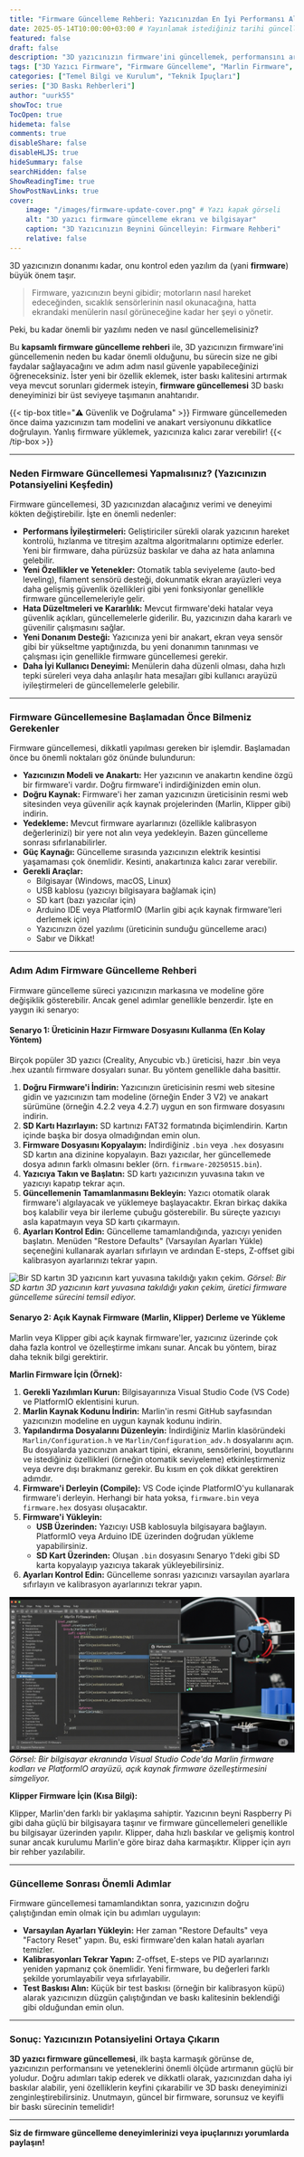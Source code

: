 ```yaml
---
title: "Firmware Güncelleme Rehberi: Yazıcınızdan En İyi Performansı Alın ve Yeni Özellikleri Keşfedin"
date: 2025-05-14T10:00:00+03:00 # Yayınlamak istediğiniz tarihi güncelleyebilirsiniz
featured: false
draft: false
description: "3D yazıcınızın firmware'ini güncellemek, performansını artırmak, yeni özellikler eklemek ve sorunları gidermek için adım adım kapsamlı rehber. Marlin, Klipper gibi popüler firmware'ler ve güncelleme ipuçları."
tags: ["3D Yazıcı Firmware", "Firmware Güncelleme", "Marlin Firmware", "Klipper Firmware", "3D Yazıcı Performansı", "Yeni Özellikler", "Sorun Giderme", "3D Yazıcı Yazılımı"]
categories: ["Temel Bilgi ve Kurulum", "Teknik İpuçları"]
series: ["3D Baskı Rehberleri"]
author: "uurk55"
showToc: true
TocOpen: true
hidemeta: false
comments: true
disableShare: false
disableHLJS: true
hideSummary: false
searchHidden: false
ShowReadingTime: true
ShowPostNavLinks: true
cover:
    image: "/images/firmware-update-cover.png" # Yazı kapak görseli
    alt: "3D yazıcı firmware güncelleme ekranı ve bilgisayar"
    caption: "3D Yazıcınızın Beynini Güncelleyin: Firmware Rehberi"
    relative: false
---
```


3D yazıcınızın donanımı kadar, onu kontrol eden yazılım da (yani **firmware**) büyük önem taşır.

> Firmware, yazıcınızın beyni gibidir; motorların nasıl hareket edeceğinden, sıcaklık sensörlerinin nasıl okunacağına, hatta ekrandaki menülerin nasıl görüneceğine kadar her şeyi o yönetir.

Peki, bu kadar önemli bir yazılımı neden ve nasıl güncellemelisiniz?

Bu **kapsamlı firmware güncelleme rehberi** ile, 3D yazıcınızın firmware'ini güncellemenin neden bu kadar önemli olduğunu, bu sürecin size ne gibi faydalar sağlayacağını ve adım adım nasıl güvenle yapabileceğinizi öğreneceksiniz. İster yeni bir özellik eklemek, ister baskı kalitesini artırmak veya mevcut sorunları gidermek isteyin, **firmware güncellemesi** 3D baskı deneyiminizi bir üst seviyeye taşımanın anahtarıdır.

{{< tip-box title="⚠️ Güvenlik ve Doğrulama" >}}
Firmware güncellemeden önce daima yazıcınızın tam modelini ve anakart versiyonunu dikkatlice doğrulayın. Yanlış firmware yüklemek, yazıcınıza kalıcı zarar verebilir!
{{< /tip-box >}}

---

### **Neden Firmware Güncellemesi Yapmalısınız? (Yazıcınızın Potansiyelini Keşfedin)**

Firmware güncellemesi, 3D yazıcınızdan alacağınız verimi ve deneyimi kökten değiştirebilir. İşte en önemli nedenler:

* **Performans İyileştirmeleri:** Geliştiriciler sürekli olarak yazıcının hareket kontrolü, hızlanma ve titreşim azaltma algoritmalarını optimize ederler. Yeni bir firmware, daha pürüzsüz baskılar ve daha az hata anlamına gelebilir.
* **Yeni Özellikler ve Yetenekler:** Otomatik tabla seviyeleme (auto-bed leveling), filament sensörü desteği, dokunmatik ekran arayüzleri veya daha gelişmiş güvenlik özellikleri gibi yeni fonksiyonlar genellikle firmware güncellemeleriyle gelir.
* **Hata Düzeltmeleri ve Kararlılık:** Mevcut firmware'deki hatalar veya güvenlik açıkları, güncellemelerle giderilir. Bu, yazıcınızın daha kararlı ve güvenilir çalışmasını sağlar.
* **Yeni Donanım Desteği:** Yazıcınıza yeni bir anakart, ekran veya sensör gibi bir yükseltme yaptığınızda, bu yeni donanımın tanınması ve çalışması için genellikle firmware güncellemesi gerekir.
* **Daha İyi Kullanıcı Deneyimi:** Menülerin daha düzenli olması, daha hızlı tepki süreleri veya daha anlaşılır hata mesajları gibi kullanıcı arayüzü iyileştirmeleri de güncellemelerle gelebilir.

---

### **Firmware Güncellemesine Başlamadan Önce Bilmeniz Gerekenler**

Firmware güncellemesi, dikkatli yapılması gereken bir işlemdir. Başlamadan önce bu önemli noktaları göz önünde bulundurun:

* **Yazıcınızın Modeli ve Anakartı:** Her yazıcının ve anakartın kendine özgü bir firmware'i vardır. Doğru firmware'i indirdiğinizden emin olun.
* **Doğru Kaynak:** Firmware'i her zaman yazıcınızın üreticisinin resmi web sitesinden veya güvenilir açık kaynak projelerinden (Marlin, Klipper gibi) indirin.
* **Yedekleme:** Mevcut firmware ayarlarınızı (özellikle kalibrasyon değerlerinizi) bir yere not alın veya yedekleyin. Bazen güncelleme sonrası sıfırlanabilirler.
* **Güç Kaynağı:** Güncelleme sırasında yazıcınızın elektrik kesintisi yaşamaması çok önemlidir. Kesinti, anakartınıza kalıcı zarar verebilir.
* **Gerekli Araçlar:**
    * Bilgisayar (Windows, macOS, Linux)
    * USB kablosu (yazıcıyı bilgisayara bağlamak için)
    * SD kart (bazı yazıcılar için)
    * Arduino IDE veya PlatformIO (Marlin gibi açık kaynak firmware'leri derlemek için)
    * Yazıcınızın özel yazılımı (üreticinin sunduğu güncelleme aracı)
    * Sabır ve Dikkat!

---

### **Adım Adım Firmware Güncelleme Rehberi**

Firmware güncelleme süreci yazıcınızın markasına ve modeline göre değişiklik gösterebilir. Ancak genel adımlar genellikle benzerdir. İşte en yaygın iki senaryo:

#### **Senaryo 1: Üreticinin Hazır Firmware Dosyasını Kullanma (En Kolay Yöntem)**

Birçok popüler 3D yazıcı (Creality, Anycubic vb.) üreticisi, hazır .bin veya .hex uzantılı firmware dosyaları sunar. Bu yöntem genellikle daha basittir.

1.  **Doğru Firmware'i İndirin:** Yazıcınızın üreticisinin resmi web sitesine gidin ve yazıcınızın tam modeline (örneğin Ender 3 V2) ve anakart sürümüne (örneğin 4.2.2 veya 4.2.7) uygun en son firmware dosyasını indirin.
2.  **SD Kartı Hazırlayın:** SD kartınızı FAT32 formatında biçimlendirin. Kartın içinde başka bir dosya olmadığından emin olun.
3.  **Firmware Dosyasını Kopyalayın:** İndirdiğiniz `.bin` veya `.hex` dosyasını SD kartın ana dizinine kopyalayın. Bazı yazıcılar, her güncellemede dosya adının farklı olmasını bekler (örn. `firmware-20250515.bin`).
4.  **Yazıcıya Takın ve Başlatın:** SD kartı yazıcınızın yuvasına takın ve yazıcıyı kapatıp tekrar açın.
5.  **Güncellemenin Tamamlanmasını Bekleyin:** Yazıcı otomatik olarak firmware'i algılayacak ve yüklemeye başlayacaktır. Ekran birkaç dakika boş kalabilir veya bir ilerleme çubuğu gösterebilir. Bu süreçte yazıcıyı asla kapatmayın veya SD kartı çıkarmayın.
6.  **Ayarları Kontrol Edin:** Güncelleme tamamlandığında, yazıcıyı yeniden başlatın. Menüden "Restore Defaults" (Varsayılan Ayarları Yükle) seçeneğini kullanarak ayarları sıfırlayın ve ardından E-steps, Z-offset gibi kalibrasyon ayarlarınızı tekrar yapın.

![Bir SD kartın 3D yazıcının kart yuvasına takıldığı yakın çekim.](/images/firmware-sd-card.png "SD Kart ile Firmware Güncelleme")
*Görsel: Bir SD kartın 3D yazıcının kart yuvasına takıldığı yakın çekim, üretici firmware güncelleme sürecini temsil ediyor.*

#### **Senaryo 2: Açık Kaynak Firmware (Marlin, Klipper) Derleme ve Yükleme**

Marlin veya Klipper gibi açık kaynak firmware'ler, yazıcınız üzerinde çok daha fazla kontrol ve özelleştirme imkanı sunar. Ancak bu yöntem, biraz daha teknik bilgi gerektirir.

**Marlin Firmware İçin (Örnek):**

1.  **Gerekli Yazılımları Kurun:** Bilgisayarınıza Visual Studio Code (VS Code) ve PlatformIO eklentisini kurun.
2.  **Marlin Kaynak Kodunu İndirin:** Marlin'in resmi GitHub sayfasından yazıcınızın modeline en uygun kaynak kodunu indirin.
3.  **Yapılandırma Dosyalarını Düzenleyin:** İndirdiğiniz Marlin klasöründeki `Marlin/Configuration.h` ve `Marlin/Configuration_adv.h` dosyalarını açın. Bu dosyalarda yazıcınızın anakart tipini, ekranını, sensörlerini, boyutlarını ve istediğiniz özellikleri (örneğin otomatik seviyeleme) etkinleştirmeniz veya devre dışı bırakmanız gerekir. Bu kısım en çok dikkat gerektiren adımdır.
4.  **Firmware'i Derleyin (Compile):** VS Code içinde PlatformIO'yu kullanarak firmware'i derleyin. Herhangi bir hata yoksa, `firmware.bin` veya `firmware.hex` dosyası oluşacaktır.
5.  **Firmware'i Yükleyin:**
    * **USB Üzerinden:** Yazıcıyı USB kablosuyla bilgisayara bağlayın. PlatformIO veya Arduino IDE üzerinden doğrudan yükleme yapabilirsiniz.
    * **SD Kart Üzerinden:** Oluşan `.bin` dosyasını Senaryo 1'deki gibi SD karta kopyalayıp yazıcıya takarak yükleyebilirsiniz.
6.  **Ayarları Kontrol Edin:** Güncelleme sonrası yazıcınızı varsayılan ayarlara sıfırlayın ve kalibrasyon ayarlarınızı tekrar yapın.

![Bir bilgisayar ekranında Visual Studio Code'da Marlin firmware kodları ve PlatformIO arayüzü.](/images/firmware-marlin.png "Marlin Firmware Derleme Ekranı")
*Görsel: Bir bilgisayar ekranında Visual Studio Code'da Marlin firmware kodları ve PlatformIO arayüzü, açık kaynak firmware özelleştirmesini simgeliyor.*

**Klipper Firmware İçin (Kısa Bilgi):**

Klipper, Marlin'den farklı bir yaklaşıma sahiptir. Yazıcının beyni Raspberry Pi gibi daha güçlü bir bilgisayara taşınır ve firmware güncellemeleri genellikle bu bilgisayar üzerinden yapılır. Klipper, daha hızlı baskılar ve gelişmiş kontrol sunar ancak kurulumu Marlin'e göre biraz daha karmaşıktır. Klipper için ayrı bir rehber yazılabilir.

---

### **Güncelleme Sonrası Önemli Adımlar**

Firmware güncellemesi tamamlandıktan sonra, yazıcınızın doğru çalıştığından emin olmak için bu adımları uygulayın:

* **Varsayılan Ayarları Yükleyin:** Her zaman "Restore Defaults" veya "Factory Reset" yapın. Bu, eski firmware'den kalan hatalı ayarları temizler.
* **Kalibrasyonları Tekrar Yapın:** Z-offset, E-steps ve PID ayarlarınızı yeniden yapmanız çok önemlidir. Yeni firmware, bu değerleri farklı şekilde yorumlayabilir veya sıfırlayabilir.
* **Test Baskısı Alın:** Küçük bir test baskısı (örneğin bir kalibrasyon küpü) alarak yazıcınızın düzgün çalıştığından ve baskı kalitesinin beklendiği gibi olduğundan emin olun.

---

### **Sonuç: Yazıcınızın Potansiyelini Ortaya Çıkarın**

**3D yazıcı firmware güncellemesi**, ilk başta karmaşık görünse de, yazıcınızın performansını ve yeteneklerini önemli ölçüde artırmanın güçlü bir yoludur. Doğru adımları takip ederek ve dikkatli olarak, yazıcınızdan daha iyi baskılar alabilir, yeni özelliklerin keyfini çıkarabilir ve 3D baskı deneyiminizi zenginleştirebilirsiniz. Unutmayın, güncel bir firmware, sorunsuz ve keyifli bir baskı sürecinin temelidir!

---

**Siz de firmware güncelleme deneyimlerinizi veya ipuçlarınızı yorumlarda paylaşın!**